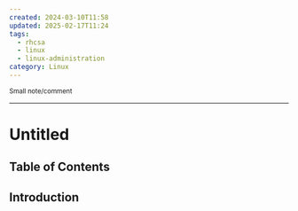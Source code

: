 ```yaml
---
created: 2024-03-10T11:58
updated: 2025-02-17T11:24
tags:
  - rhcsa
  - linux
  - linux-administration
category: Linux
---
```

<small> Small note/comment </small>

<hr>

# Untitled



## Table of Contents


## Introduction